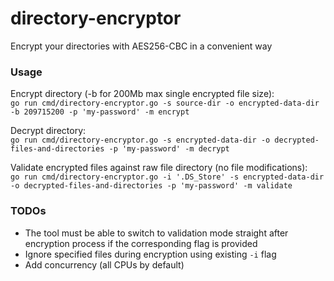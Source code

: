 # directory-encryptor

Encrypt your directories with AES256-CBC in a convenient way

### Usage

Encrypt directory (-b for 200Mb max single encrypted file size):  
`go run cmd/directory-encryptor.go -s source-dir -o encrypted-data-dir -b 209715200 -p 'my-password' -m encrypt`

Decrypt directory:  
`go run cmd/directory-encryptor.go -s encrypted-data-dir -o decrypted-files-and-directories -p 'my-password' -m decrypt`

Validate encrypted files against raw file directory (no file modifications):  
`go run cmd/directory-encryptor.go -i '.DS_Store' -s encrypted-data-dir -o decrypted-files-and-directories -p 'my-password' -m validate`

### TODOs

- The tool must be able to switch to validation mode straight after encryption process if the corresponding flag is provided
- Ignore specified files during encryption using existing `-i` flag
- Add concurrency (all CPUs by default)
